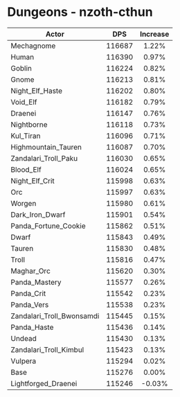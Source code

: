 # Dungeons - nzoth-cthun
| Actor | DPS | Increase |
|---|:---:|:---:|
|Mechagnome|116687|1.22%|
|Human|116390|0.97%|
|Goblin|116224|0.82%|
|Gnome|116213|0.81%|
|Night_Elf_Haste|116202|0.80%|
|Void_Elf|116182|0.79%|
|Draenei|116147|0.76%|
|Nightborne|116118|0.73%|
|Kul_Tiran|116096|0.71%|
|Highmountain_Tauren|116087|0.70%|
|Zandalari_Troll_Paku|116030|0.65%|
|Blood_Elf|116024|0.65%|
|Night_Elf_Crit|115998|0.63%|
|Orc|115997|0.63%|
|Worgen|115980|0.61%|
|Dark_Iron_Dwarf|115901|0.54%|
|Panda_Fortune_Cookie|115862|0.51%|
|Dwarf|115843|0.49%|
|Tauren|115830|0.48%|
|Troll|115816|0.47%|
|Maghar_Orc|115620|0.30%|
|Panda_Mastery|115577|0.26%|
|Panda_Crit|115542|0.23%|
|Panda_Vers|115538|0.23%|
|Zandalari_Troll_Bwonsamdi|115445|0.15%|
|Panda_Haste|115436|0.14%|
|Undead|115430|0.13%|
|Zandalari_Troll_Kimbul|115423|0.13%|
|Vulpera|115294|0.02%|
|Base|115276|0.00%|
|Lightforged_Draenei|115246|-0.03%|
